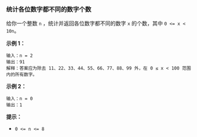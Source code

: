 ### 统计各位数字都不同的数字个数 ###
给你一个整数 `n` ，统计并返回各位数字都不同的数字 `x` 的个数，其中 `0 <= x < 10n`。

**示例 1：**

```
输入：n = 2
输出：91
解释：答案应为除去 11、22、33、44、55、66、77、88、99 外，在 0 ≤ x < 100 范围内的所有数字。 
```

**示例 2：**

```
输入：n = 0
输出：1
```





**提示：**

* `0 <= n <= 8`

